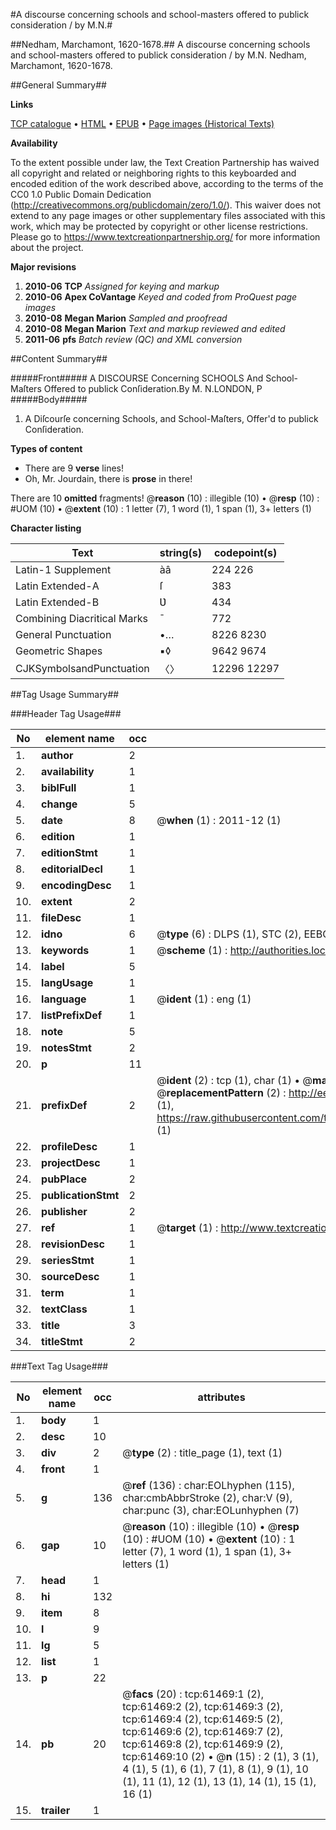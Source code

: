 #A discourse concerning schools and school-masters offered to publick consideration / by M.N.#

##Nedham, Marchamont, 1620-1678.##
A discourse concerning schools and school-masters offered to publick consideration / by M.N.
Nedham, Marchamont, 1620-1678.

##General Summary##

**Links**

[TCP catalogue](http://www.ota.ox.ac.uk/tcp/)  • 
[HTML](http://tei.it.ox.ac.uk/tcp/Texts-HTML/free/A52/A52756.html)  • 
[EPUB](http://tei.it.ox.ac.uk/tcp/Texts-EPUB/free/A52/A52756.epub) • 
[Page images (Historical Texts)](https://historicaltexts.jisc.ac.uk/eebo-12409242e)

**Availability**

To the extent possible under law, the Text Creation Partnership has waived all copyright and related or neighboring rights to this keyboarded and encoded edition of the work described above, according to the terms of the CC0 1.0 Public Domain Dedication (http://creativecommons.org/publicdomain/zero/1.0/). This waiver does not extend to any page images or other supplementary files associated with this work, which may be protected by copyright or other license restrictions. Please go to https://www.textcreationpartnership.org/ for more information about the project.

**Major revisions**

1. __2010-06__ __TCP__ *Assigned for keying and markup*
1. __2010-06__ __Apex CoVantage__ *Keyed and coded from ProQuest page images*
1. __2010-08__ __Megan Marion__ *Sampled and proofread*
1. __2010-08__ __Megan Marion__ *Text and markup reviewed and edited*
1. __2011-06__ __pfs__ *Batch review (QC) and XML conversion*

##Content Summary##

#####Front#####
A DISCOURSE Concerning SCHOOLS And School-Maſters Offered to publick Conſideration.By M. N.LONDON, P
#####Body#####

1. A Diſcourſe concerning Schools, and School-Maſters, Offer'd to publick Conſideration.

**Types of content**

  * There are 9 **verse** lines!
  * Oh, Mr. Jourdain, there is **prose** in there!

There are 10 **omitted** fragments! 
 @__reason__ (10) : illegible (10)  •  @__resp__ (10) : #UOM (10)  •  @__extent__ (10) : 1 letter (7), 1 word (1), 1 span (1), 3+ letters (1)

**Character listing**


|Text|string(s)|codepoint(s)|
|---|---|---|
|Latin-1 Supplement|àâ|224 226|
|Latin Extended-A|ſ|383|
|Latin Extended-B|Ʋ|434|
|Combining             Diacritical Marks|̄|772|
|General Punctuation|•…|8226 8230|
|Geometric Shapes|▪◊|9642 9674|
|CJKSymbolsandPunctuation|〈〉|12296 12297|

##Tag Usage Summary##

###Header Tag Usage###

|No|element name|occ|attributes|
|---|---|---|---|
|1.|__author__|2||
|2.|__availability__|1||
|3.|__biblFull__|1||
|4.|__change__|5||
|5.|__date__|8| @__when__ (1) : 2011-12 (1)|
|6.|__edition__|1||
|7.|__editionStmt__|1||
|8.|__editorialDecl__|1||
|9.|__encodingDesc__|1||
|10.|__extent__|2||
|11.|__fileDesc__|1||
|12.|__idno__|6| @__type__ (6) : DLPS (1), STC (2), EEBO-CITATION (1), OCLC (1), VID (1)|
|13.|__keywords__|1| @__scheme__ (1) : http://authorities.loc.gov/ (1)|
|14.|__label__|5||
|15.|__langUsage__|1||
|16.|__language__|1| @__ident__ (1) : eng (1)|
|17.|__listPrefixDef__|1||
|18.|__note__|5||
|19.|__notesStmt__|2||
|20.|__p__|11||
|21.|__prefixDef__|2| @__ident__ (2) : tcp (1), char (1)  •  @__matchPattern__ (2) : ([0-9\-]+):([0-9IVX]+) (1), (.+) (1)  •  @__replacementPattern__ (2) : http://eebo.chadwyck.com/downloadtiff?vid=$1&page=$2 (1), https://raw.githubusercontent.com/textcreationpartnership/Texts/master/tcpchars.xml#$1 (1)|
|22.|__profileDesc__|1||
|23.|__projectDesc__|1||
|24.|__pubPlace__|2||
|25.|__publicationStmt__|2||
|26.|__publisher__|2||
|27.|__ref__|1| @__target__ (1) : http://www.textcreationpartnership.org/docs/. (1)|
|28.|__revisionDesc__|1||
|29.|__seriesStmt__|1||
|30.|__sourceDesc__|1||
|31.|__term__|1||
|32.|__textClass__|1||
|33.|__title__|3||
|34.|__titleStmt__|2||


###Text Tag Usage###

|No|element name|occ|attributes|
|---|---|---|---|
|1.|__body__|1||
|2.|__desc__|10||
|3.|__div__|2| @__type__ (2) : title_page (1), text (1)|
|4.|__front__|1||
|5.|__g__|136| @__ref__ (136) : char:EOLhyphen (115), char:cmbAbbrStroke (2), char:V (9), char:punc (3), char:EOLunhyphen (7)|
|6.|__gap__|10| @__reason__ (10) : illegible (10)  •  @__resp__ (10) : #UOM (10)  •  @__extent__ (10) : 1 letter (7), 1 word (1), 1 span (1), 3+ letters (1)|
|7.|__head__|1||
|8.|__hi__|132||
|9.|__item__|8||
|10.|__l__|9||
|11.|__lg__|5||
|12.|__list__|1||
|13.|__p__|22||
|14.|__pb__|20| @__facs__ (20) : tcp:61469:1 (2), tcp:61469:2 (2), tcp:61469:3 (2), tcp:61469:4 (2), tcp:61469:5 (2), tcp:61469:6 (2), tcp:61469:7 (2), tcp:61469:8 (2), tcp:61469:9 (2), tcp:61469:10 (2)  •  @__n__ (15) : 2 (1), 3 (1), 4 (1), 5 (1), 6 (1), 7 (1), 8 (1), 9 (1), 10 (1), 11 (1), 12 (1), 13 (1), 14 (1), 15 (1), 16 (1)|
|15.|__trailer__|1||
